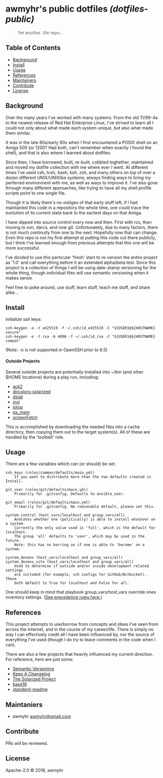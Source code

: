 # awmyhr's public dotfiles _(dotfiles-public)_

> Yet another .file repo...

## Table of Contents

- [Background](#background)
- [Install](#install)
- [Usage](#usage)
- [References](#references)
- [Maintainers](#maintainers)
- [Contribute](#contribute)
- [License](#license)

## Background

Over the many years I've worked with many systems. From the old TI/99-4a to the
newest release of Red Hat Enterprise Linux, I've strived to learn all I could not
only about what made each system unique, but also what made them similar.

It was in the late 80s/early 90s when I first encountered a POSIX shell on an 
Amiga 500 (or 1200? Had both, can't remember when exactly I found the shell),
and that is also where I learned about dotfiles.

Since then, I have borrowed, built, re-built, cobbled toghether, maintained and 
moved my dotfile collection with me where ever I went. At different times I've 
used csh, tcsh, bash, ksh, zsh, and many others on top of over a dozen different
UNIX/UNIXlike systems; always finding ways to bring my perferred environment with
me, as well as ways to improve it. I've also gone through many different 
approaches, like trying to have all my shell profile scripts point to one single
file.

Though it is likely there's no vistiges of that early stuff left, if I had
maintanied this code in a repository the whole time, one could trace the 
evolution of its current state back to the earliest days on that Amiga.

I have dipped into source control every now and then. First with rcs, then moving
to svn, darcs, and now git. Unfortunately, due to many factors, there is not much
continuity from one to the next. Hopefully now that can change. Even this repo is
not my first attempt at putting this code out there publicly, but I think I've 
learned enough from previous attempts that this one will be more successful.

I've dicided to use this particular 'fresh' start to re-version the entire project 
as '1.0' and call everything before it an extended alpha/beta test. Since this
project is a collection of things I will be using date-stamp versioning for the
whole thing, though individual files will use semantic versioning when it makes
sense. 

Feel free to poke around, use stuff, learn stuff, teach me stuff, and share alike...

## Install

Initialize ssh keys:
    
    ssh-keygen -o -t ed25519 -f ~/.ssh/id_ed25519 -C "${USER}@${HOSTNAME} secure"
    ssh-keygen -o -t rsa -b 4096 -f ~/.ssh/id_rsa -C "${USER}@${HOSTNAME} compat"

(Note: -o is not supported in OpenSSH prior to 6.5)

#### Outside Projects

Several outside projects are potentially installed into ~/bin (and other $HOME
locations) during a play run, including:

- [ack2](https://github.com/petdance/ack2/)
- [dircolors-solarized](https://github.com/seebi/dircolors-solarized/)
- [dstat](https://github.com/dagwieers/dstat/)
- [inxi](https://github.com/smxi/inxi/)
- [iotop](http://guichaz.free.fr/iotop/)
- [ps_mem](https://github.com/pixelb/ps_mem/)
- [screenFetch](https://github.com/KittyKatt/screenFetch)

This is accomplished by downloading the needed files into a cache directory,
then copying them out to the target system(s). All of these are handled by
the 'toolbelt' role.

## Usage

There are a few variables which can (or should) be set:

    ssh_keys (roles/common/defaults/main.yml)
        If you want to distribute more than the two defaults created in Install.

    git_user (roles/git/defaults/main.yml)
        Primarily for .gitconfig. Defaults to ansible_user.

    git_email (roles/git/defaults/main.yml)
        Primarily for .gitconfig. No reasonable default, please set this.

    system_control (host_vars/localhost and group_vars/all)
        Anotates whether one (politically) is able to install whatever on a system.
        Currently the only value used is 'full', which is the default for localhost.
        The group 'all' defaults to 'user', which may be used in the future.
        Note: this has no barring on if one is able to 'become' on a system.

    system_devenv (host_vars/localhost and group_vars/all)
    system_devenv_site (host_vars/localhost and group_vars/all)
        Used to determine if outside and/or inside development related settings
        are included (for example, ssh configs for GitHub/Bitbucket). These
        both default to True for localhost and False for all.

One should keep in mind that playbook group\_vars/host\_vars override ones
inventory settings. ([See precedence rules here.](http://docs.ansible.com/ansible/playbooks_variables.html#variable-precedence-where-should-i-put-a-variable))

## References

This project attempts to use/borrow from concepts and ideas I've seen from across
the Internet, and in the course of my career/life. There is simply no way I can 
effectively credit all I have been influenced by, nor the source of everything
I've used (though I do try to leave comments in the code when I can).

There are also a few projects that heavily influenced my current direction.
For reference, here are just some:

- [Semantic Versioning](http://semver.org/)
- [Keep A Changelog](http://keepachangelog.com/en/0.3.0/)
- [The Solarized Project](https://github.com/altercation/solarized)
- [base16](http://chriskempson.com/projects/base16/)
- [standard-readme](https://github.com/RichardLitt/standard-readme)

## Maintaniers

- awmyhr <awmyhr@gmail.com>

## Contribute

PRs will be reviewed.

## License

Apache-2.0 © 2018, awmyhr
